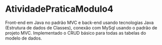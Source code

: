 # AtividadePraticaModulo4

Front-end em Java no padrão MVC e back-end usando tecnologias Java (Estrutura de dados de Classes), conexão com MySql usando o padrão de projeto MVC. Implementado o CRUD básico para todas as tabelas do modelo de dados.  
